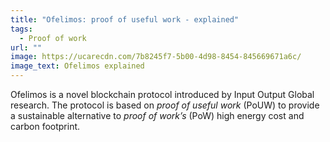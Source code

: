 ```yaml
---
title: "Ofelimos: proof of useful work - explained"
tags:
  - Proof of work
url: ""
image: https://ucarecdn.com/7b8245f7-5b00-4d98-8454-845669671a6c/
image_text: Ofelimos explained
---
```


Ofelimos is a novel blockchain protocol introduced by Input Output Global research. The protocol is based on _proof of useful work_ (PoUW) to provide a sustainable alternative to _proof of work’s_ (PoW) high energy cost and carbon footprint.
